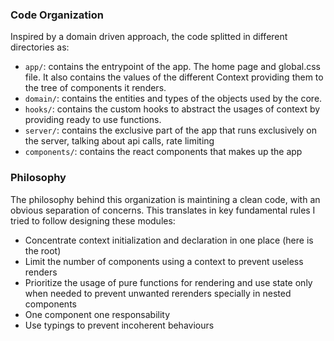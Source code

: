 ### Code Organization

Inspired by a domain driven approach, the code splitted in different directories as:

- `app/`: contains the entrypoint of the app. The home page and global.css file. It also contains the values of the different Context providing them to the tree of components it renders.
- `domain/`: contains the entities and types of the objects used by the core.
- `hooks/`: contains the custom hooks to abstract the usages of context by providing ready to use functions.
- `server/`: contains the exclusive part of the app that runs exclusively on the server, talking about api calls, rate limiting
- `components/`: contains the react components that makes up the app

### Philosophy

The philosophy behind this organization is maintining a clean code, with an obvious separation of concerns. This translates in key fundamental rules I tried to follow designing these modules:

- Concentrate context initialization and declaration in one place (here is the root)
- Limit the number of components using a context to prevent useless renders
- Prioritize the usage of pure functions for rendering and use state only when needed to prevent unwanted rerenders specially in nested components
- One component one responsability
- Use typings to prevent incoherent behaviours

